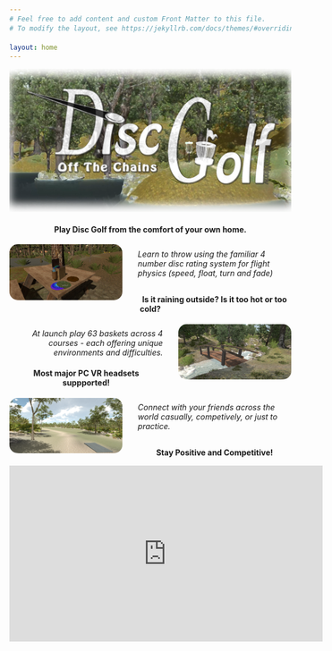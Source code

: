 ```yaml
---
# Feel free to add content and custom Front Matter to this file.
# To modify the layout, see https://jekyllrb.com/docs/themes/#overriding-theme-defaults

layout: home
---
```



![Disc Golf Virtual Reality Game](/images/logoDiscGolf_wbkg_2.png)



<h4 style="text-align: center;">Play Disc Golf from the comfort of your own home.</h4>
<a href="/images/imageExample6.png"><img src="/images/imageExample6.png" style="width: 40%; float: left; margin-right: 2em; border-radius: 15px;"></a>
<div style="width: 60%; margin-left: auto;">
    <p style="margin-top: 9%; margin-bottom: 10%; "><em>Learn to throw using the familiar 4 number disc rating system for flight physics (speed, float, turn and fade)</em></p>
</div>
<h4 style=" text-align: center;">Is it raining outside? Is it too hot or too cold?</h4>
<a href="/images/imageExample1.png"><img src="/images/imageExample1.png" style="width: 40%; float: right; margin-left: 2em; border-radius: 15px;"></a>
<div style="width: 60%; text-align: right;">
    <p style="margin-top: 9%;"><em>At launch play 63 baskets across 4 courses - each offering unique environments and difficulties.</em></p>
</div>
<h4 style=" text-align: center;">Most major PC VR headsets suppported!</h4>
<a href="/images/imageExample4.png"><img src="/images/imageExample4.png" style="width: 40%; float: left; margin-right: 2em; border-radius: 15px;"></a>
<div style="width: 60%; margin-left: auto;">
    <p style="margin-top: 9%; margin-bottom: 10%; "><em>Connect with your friends across the world casually, competively, or just to practice.</em></p>
</div>
<h4 style=" text-align: center; margin-bottom: 15px;">Stay Positive and Competitive!</h4>



<iframe width="560" height="315" src="https://www.youtube-nocookie.com/embed/uIUt4YEVWak" frameborder="0" allow="accelerometer; autoplay; encrypted-media; gyroscope; picture-in-picture" allowfullscreen></iframe>


